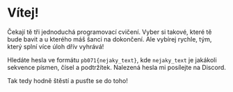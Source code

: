 # Vítej!

Čekají tě tři jednoduchá programovací cvičení. Vyber si takové, které tě bude bavit a u kterého máš šanci na dokončení.
Ale vybírej rychle, tým, který splní více úloh dřív vyhrává!

Hledáte hesla ve formátu `pb071{nejaky_text}`, kde `nejaky_text` je jakákoli sekvence písmen, čísel a podtržítek. Nalezená hesla mi posílejte na Discord.

Tak tedy hodně štěstí a pusťte se do toho!